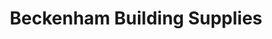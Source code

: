 ---
title: "Beckenham Building Supplies"
url: /croydon/beckenham-building-supplies/
shop: Eisenwaren
---
